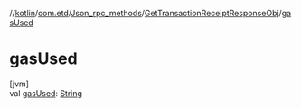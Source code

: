 //[kotlin](../../../../index.md)/[com.etd](../../index.md)/[Json_rpc_methods](../index.md)/[GetTransactionReceiptResponseObj](index.md)/[gasUsed](gas-used.md)

# gasUsed

[jvm]\
val [gasUsed](gas-used.md): [String](https://kotlinlang.org/api/latest/jvm/stdlib/kotlin/-string/index.html)
